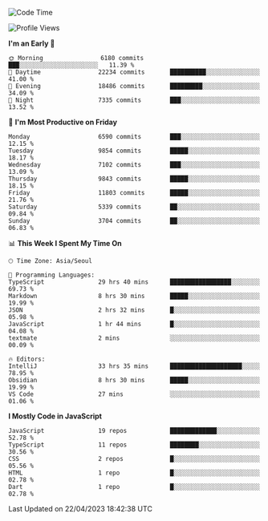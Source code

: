 <!--START_SECTION:waka-->
![Code Time](http://img.shields.io/badge/Code%20Time-4%2C785%20hrs%2021%20mins-blue)

![Profile Views](http://img.shields.io/badge/Profile%20Views-0-blue)

**I'm an Early 🐤** 

```text
🌞 Morning                6180 commits        ███░░░░░░░░░░░░░░░░░░░░░░   11.39 % 
🌆 Daytime                22234 commits       ██████████░░░░░░░░░░░░░░░   41.00 % 
🌃 Evening                18486 commits       █████████░░░░░░░░░░░░░░░░   34.09 % 
🌙 Night                  7335 commits        ███░░░░░░░░░░░░░░░░░░░░░░   13.52 % 
```
📅 **I'm Most Productive on Friday** 

```text
Monday                   6590 commits        ███░░░░░░░░░░░░░░░░░░░░░░   12.15 % 
Tuesday                  9854 commits        █████░░░░░░░░░░░░░░░░░░░░   18.17 % 
Wednesday                7102 commits        ███░░░░░░░░░░░░░░░░░░░░░░   13.09 % 
Thursday                 9843 commits        █████░░░░░░░░░░░░░░░░░░░░   18.15 % 
Friday                   11803 commits       █████░░░░░░░░░░░░░░░░░░░░   21.76 % 
Saturday                 5339 commits        ██░░░░░░░░░░░░░░░░░░░░░░░   09.84 % 
Sunday                   3704 commits        ██░░░░░░░░░░░░░░░░░░░░░░░   06.83 % 
```


📊 **This Week I Spent My Time On** 

```text
🕑︎ Time Zone: Asia/Seoul

💬 Programming Languages: 
TypeScript               29 hrs 40 mins      █████████████████░░░░░░░░   69.73 % 
Markdown                 8 hrs 30 mins       █████░░░░░░░░░░░░░░░░░░░░   19.99 % 
JSON                     2 hrs 32 mins       █░░░░░░░░░░░░░░░░░░░░░░░░   05.98 % 
JavaScript               1 hr 44 mins        █░░░░░░░░░░░░░░░░░░░░░░░░   04.08 % 
textmate                 2 mins              ░░░░░░░░░░░░░░░░░░░░░░░░░   00.09 % 

🔥 Editors: 
IntelliJ                 33 hrs 35 mins      ████████████████████░░░░░   78.95 % 
Obsidian                 8 hrs 30 mins       █████░░░░░░░░░░░░░░░░░░░░   19.99 % 
VS Code                  27 mins             ░░░░░░░░░░░░░░░░░░░░░░░░░   01.06 % 
```

**I Mostly Code in JavaScript** 

```text
JavaScript               19 repos            █████████████░░░░░░░░░░░░   52.78 % 
TypeScript               11 repos            ████████░░░░░░░░░░░░░░░░░   30.56 % 
CSS                      2 repos             █░░░░░░░░░░░░░░░░░░░░░░░░   05.56 % 
HTML                     1 repo              █░░░░░░░░░░░░░░░░░░░░░░░░   02.78 % 
Dart                     1 repo              █░░░░░░░░░░░░░░░░░░░░░░░░   02.78 % 
```




 Last Updated on 22/04/2023 18:42:38 UTC
<!--END_SECTION:waka-->
